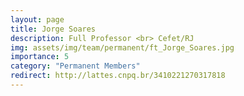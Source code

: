 ```yaml
---
layout: page
title: Jorge Soares
description: Full Professor <br> Cefet/RJ
img: assets/img/team/permanent/ft_Jorge_Soares.jpg
importance: 5
category: "Permanent Members"
redirect: http://lattes.cnpq.br/3410221270317818
---
```


